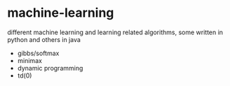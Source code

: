 # machine-learning

different machine learning and learning related algorithms, some written in python and others in java

- gibbs/softmax
- minimax
- dynamic programming 
- td(0)